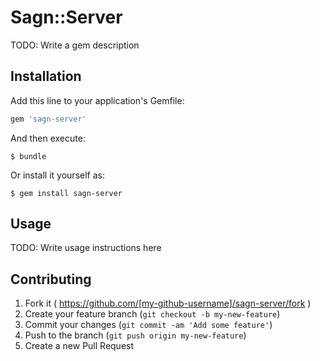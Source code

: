# Sagn::Server

TODO: Write a gem description

## Installation

Add this line to your application's Gemfile:

```ruby
gem 'sagn-server'
```

And then execute:

    $ bundle

Or install it yourself as:

    $ gem install sagn-server

## Usage

TODO: Write usage instructions here

## Contributing

1. Fork it ( https://github.com/[my-github-username]/sagn-server/fork )
2. Create your feature branch (`git checkout -b my-new-feature`)
3. Commit your changes (`git commit -am 'Add some feature'`)
4. Push to the branch (`git push origin my-new-feature`)
5. Create a new Pull Request
